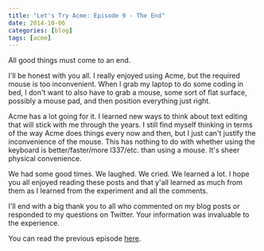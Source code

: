 ```yaml
---
title: "Let's Try Acme: Episode 9 - The End"
date: 2014-10-06
categories: [blog]
tags: [acme]
---
```

All good things must come to an end.
<!--more-->
I'll be honest with you all. I really enjoyed using Acme, but the required mouse is too inconvenient. When I grab my laptop to do some coding in bed, I don't want to also have to grab a mouse, some sort of flat surface, possibly a mouse pad, and then position everything just right.

Acme has a lot going for it. I learned new ways to think about text editing that will stick with me through the years. I still find myself thinking in terms of the way Acme does things every now and then, but I just can't justify the inconvenience of the mouse. This has nothing to do with whether using the keyboard is better/faster/more l337/etc. than using a mouse. It's sheer physical convenience.

We had some good times. We laughed. We cried. We learned a lot. I hope you all enjoyed reading these posts and that y'all learned as much from them as I learned from the experiment and all the comments.

I'll end with a big thank you to all who commented on my blog posts or responded to my questions on Twitter. Your information was invaluable to the experience.

You can read the previous episode [here](/blog/2014/08/26/lets-try-acme-episode-8-scrolling-and-plumbing/).
